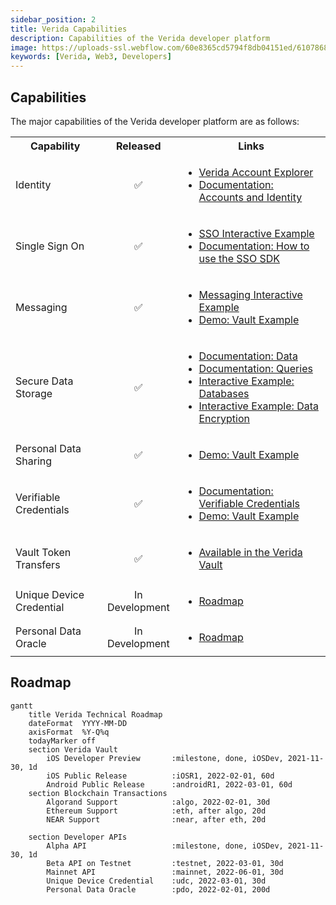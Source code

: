 ```yaml
---
sidebar_position: 2
title: Verida Capabilities
description: Capabilities of the Verida developer platform
image: https://uploads-ssl.webflow.com/60e8365cd5794f8db04151ed/6107868980521e0acf27b2d9_favicon.svg
keywords: [Verida, Web3, Developers]
---
```


## Capabilities 

The major capabilities of the Verida developer platform are as follows:

<table>
<tr><th>Capability</th><th>Released</th><th>Links</th></tr>
<tr>
    <td align="left">Identity</td>
    <td align="center">✅ </td>
    <td align="left">
        <ul>
            <li><a href="https://accounts.verida.io">Verida Account Explorer</a></li>
            <li><a href="/docs/concepts/accounts-and-identity">Documentation: Accounts and Identity</a></li>
        </ul>
    </td>
</tr>

<tr>
    <td align="left">Single Sign On</td>
    <td align="center">✅ </td>
    <td align="left">
        <ul>
            <li><a href="/docs/tutorial/SSO">SSO Interactive Example</a></li>
            <li><a href="/docs/single-sign-on-sdk">Documentation: How to use the SSO SDK</a></li>
        </ul>
    </td>
</tr>

<tr>
    <td align="left">Messaging</td>
    <td align="center">✅ </td>
    <td align="left">
        <ul>
            <li><a href="/docs/tutorial/messaging">Messaging Interactive Example</a></li>
            <li><a href="https://vault-examples.demos.verida.io/">Demo: Vault Example</a></li>
        </ul>
    </td>
</tr>

<tr>
    <td align="left">Secure Data Storage</td>
    <td align="center">✅ </td>
    <td align="left">
        <ul>
            <li><a href="/docs/client-sdk/data">Documentation: Data</a></li>
            <li><a href="/docs/client-sdk/data">Documentation: Queries</a></li>
            <li><a href="/docs/tutorial/databases">Interactive Example: Databases</a></li>
            <li><a href="/docs/tutorial/encyption">Interactive Example: Data Encryption</a></li>
        </ul>
    </td>
</tr>

<tr>
    <td align="left">Personal Data Sharing</td>
    <td align="center">✅ </td>
    <td align="left">
        <ul>
            <li><a href="https://vault-examples.demos.verida.io/">Demo: Vault Example</a></li>
        </ul>
    </td>
</tr>

<tr>
    <td align="left">Verifiable Credentials</td>
    <td align="center">✅ </td>
    <td align="left">
        <ul>
            <li><a href="/docs/concepts/verifiable-credentials">Documentation: Verifiable Credentials</a></li>
            <li><a href="https://vault-examples.demos.verida.io/">Demo: Vault Example</a></li>
        </ul>
    </td>
</tr>

<tr>
    <td align="left">Vault Token Transfers</td>
    <td align="center">✅ </td>
    <td align="left">
        <ul>
            <li><a href="https://vault.verida.io">Available in the Verida Vault</a></li>
        </ul>
    </td>
</tr>

<tr>
    <td align="left">Unique Device Credential</td>
    <td align="center">In Development</td>
    <td align="left">
        <ul>
            <li><a href="#roadmap">Roadmap</a></li>
        </ul>
    </td>
</tr>

<tr>
    <td align="left">Personal Data Oracle</td>
    <td align="center">In Development</td>
    <td align="left">
        <ul>
            <li><a href="#roadmap">Roadmap</a></li>
        </ul>
    </td>
</tr>

</table>


## Roadmap

```mermaid
gantt
    title Verida Technical Roadmap
    dateFormat  YYYY-MM-DD
    axisFormat  %Y-Q%q
    todayMarker off
    section Verida Vault
        iOS Developer Preview       :milestone, done, iOSDev, 2021-11-30, 1d
        iOS Public Release          :iOSR1, 2022-02-01, 60d
        Android Public Release      :androidR1, 2022-03-01, 60d
    section Blockchain Transactions
        Algorand Support            :algo, 2022-02-01, 30d
        Ethereum Support            :eth, after algo, 20d
        NEAR Support                :near, after eth, 20d

    section Developer APIs
        Alpha API                   :milestone, done, iOSDev, 2021-11-30, 1d
        Beta API on Testnet         :testnet, 2022-03-01, 30d
        Mainnet API                 :mainnet, 2022-06-01, 30d
        Unique Device Credential    :udc, 2022-03-01, 30d
        Personal Data Oracle        :pdo, 2022-02-01, 200d


```


